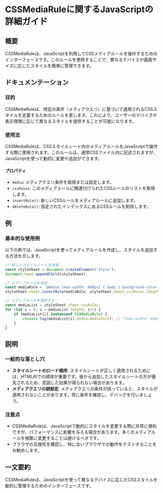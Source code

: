 <!--
Meta Description: # CSSMediaRuleに関するJavaScriptの詳細ガイド ## 概要 CSSMediaRuleは、JavaScriptを利用してCSSメディアルールを操作するためのインターフェースです。このルールを使用することで、異なるデバイスや画面サイズに応じたスタイルを簡単に管理できます。 ## ド...
Meta Keywords: cssmediaruleは, stylesheet, medialist, media, cssrules
-->

# CSSMediaRuleに関するJavaScriptの詳細ガイド

## 概要
CSSMediaRuleは、JavaScriptを利用してCSSメディアルールを操作するためのインターフェースです。このルールを使用することで、異なるデバイスや画面サイズに応じたスタイルを簡単に管理できます。

## ドキュメンテーション

### 目的
CSSMediaRuleは、特定の条件（メディアクエリ）に基づいて適用されるCSSスタイルを定義するためのルールを表します。これにより、ユーザーのデバイスや表示環境に応じて異なるスタイルを提供することが可能になります。

### 使用法
CSSMediaRuleは、CSSスタイルシート内のメディアルールをJavaScriptで操作する際に使用されます。このルールは、通常CSSファイル内に記述されますが、JavaScriptを使って動的に変更や追加ができます。

#### プロパティ
- `media`: メディアクエリ条件を取得または設定します。
- `cssRules`: このメディアルールに関連付けられたCSSルールのリストを取得します。
- `insertRule()`: 新しいCSSルールをメディアルールに追加します。
- `deleteRule()`: 指定されたインデックスにあるCSSルールを削除します。

## 例

### 基本的な使用例
以下の例では、JavaScriptを使ってメディアルールを作成し、スタイルを追加する方法を示します。

```javascript
// 新しいスタイルシートを作成
const styleSheet = document.createElement("style");
document.head.appendChild(styleSheet);

// メディアルールを追加
const mediaRule = '@media (max-width: 600px) { body { background-color: lightblue; } }';
styleSheet.sheet.insertRule(mediaRule, styleSheet.sheet.cssRules.length);

// メディアルールを操作する
const mediaList = styleSheet.sheet.cssRules;
for (let i = 0; i < mediaList.length; i++) {
    if (mediaList[i] instanceof CSSMediaRule) {
        console.log(mediaList[i].media.mediaText); // "(max-width: 600px)"
    }
}
```

## 説明

### 一般的な落とし穴
- **スタイルシートのロード順序**: スタイルシートが正しく適用されるためには、HTML内での順序が重要です。後から追加したスタイルシートの方が優先されるため、意図した効果が得られない場合があります。
- **メディアクエリの誤設定**: メディアクエリの条件が誤っていると、スタイルが適用されないことがあります。常に条件を確認し、デバッグを行いましょう。

### 注意点
- CSSMediaRuleは、JavaScriptで動的にスタイルを変更する際に非常に便利ですが、パフォーマンスに影響を与える場合があります。多くのメディアルールを頻繁に変更することは避けるべきです。
- ブラウザの互換性を確認し、特に古いブラウザでの動作をテストすることをお勧めします。

## 一文要約
CSSMediaRuleは、JavaScriptを使って異なるデバイスに応じたCSSスタイルを動的に管理するためのインターフェースです。